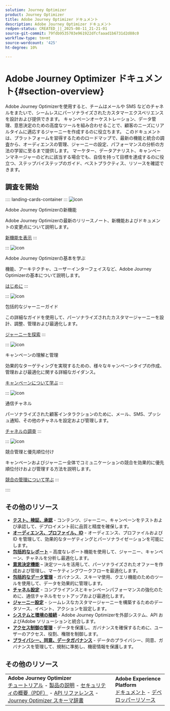 ```yaml
---
solution: Journey Optimizer
product: Journey Optimizer
title: Adobe Journey Optimizer ドキュメント
description: Adobe Journey Optimizer ドキュメント
redpen-status: CREATED_||_2025-08-11_21-21-01
source-git-commit: 79fdb9535703e961922dfcfaaad1b6731d2d88c0
workflow-type: tm+mt
source-wordcount: '425'
ht-degree: 10%

---
```



# Adobe Journey Optimizer ドキュメント{#section-overview}

Adobe Journey Optimizerを使用すると、チームはメールや SMS などのチャネルをまたいで、シームレスにパーソナライズされたカスタマーエクスペリエンスを設計および提供できます。 キャンペーンオーケストレーション、データ管理、意思決定のための高度なツールを組み合わせることで、顧客のニーズにリアルタイムに適応するジャーニーを作成するのに役立ちます。 このドキュメントは、プラットフォームを習得するためのロードマップで、最新の機能と統合の調査から、オーディエンスの管理、ジャーニーの設定、パフォーマンスの分析の方法の学習に至るまで提供します。 マーケター、データアナリスト、キャンペーンマネージャーのどれに該当する場合でも、自信を持って目標を達成するのに役立つ、ステップバイステップのガイド、ベストプラクティス、リソースを確認できます。

## 調査を開始

:::: landing-cards-container
:::
![icon](https://cdn.experienceleague.adobe.com/icons/list-check.svg)

Adobe Journey Optimizerの新機能

Adobe Journey Optimizerの最新のリリースノート、新機能およびドキュメントの変更点について説明します。

[新機能を表示](./rp_landing_pages/whats-new-landing-page.md)
:::

:::
![icon](https://cdn.experienceleague.adobe.com/icons/circle-play.svg)

Adobe Journey Optimizerの基本を学ぶ

機能、アーキテクチャ、ユーザーインターフェイスなど、Adobe Journey Optimizerの基本について説明します。

[はじめに](./rp_landing_pages/get-started-landing-page.md)
:::

:::
![icon](https://cdn.experienceleague.adobe.com/icons/code-branch.svg)

包括的なジャーニーガイド

この詳細なガイドを使用して、パーソナライズされたカスタマージャーニーを設計、調整、管理および最適化します。

[ジャーニーを探索](./rp_landing_pages/orchestrate-journeys-landing-page.md)
:::

:::
![icon](https://cdn.experienceleague.adobe.com/icons/bullhorn.svg)

キャンペーンの理解と管理

効果的なターゲティングを実現するための、様々なキャンペーンタイプの作成、管理および最適化に関する詳細なガイダンス。

[キャンペーンについて学ぶ](./rp_landing_pages/campaigns-landing-page.md)
:::

:::
![icon](https://cdn.experienceleague.adobe.com/icons/envelope.svg)

通信チャネル

パーソナライズされた顧客インタラクションのために、メール、SMS、プッシュ通知、その他のチャネルを設定および管理します。

[チャネルの調査](./using/channels/gs-channels.md)
:::

:::
![icon](https://cdn.experienceleague.adobe.com/icons/scale-balanced.svg)

競合管理と優先順位付け

キャンペーンおよびジャーニー全体でコミュニケーションの競合を効果的に優先順位付けおよび管理する方法を説明します。

[競合の管理について学ぶ](./rp_landing_pages/conflict-prioritization-landing-page.md)
:::

::::


## その他のリソース

- **[テスト、検証、承認](./rp_landing_pages/test-landing-page.md)** - コンテンツ、ジャーニー、キャンペーンをテストおよび承認して、デプロイメント前に品質と精度を確保します。
- **[オーディエンス、プロファイル、ID](./rp_landing_pages/audiences-profiles-identities-landing-page.md)** - オーディエンス、プロファイルおよび ID を管理して、効果的なターゲティングとパーソナライゼーションを可能にします。
- **[包括的なレポート](./rp_landing_pages/reporting-landing-page.md)** – 高度なレポート機能を使用して、ジャーニー、キャンペーン、チャネルを分析し最適化します。
- **[意思決定機能](./rp_landing_pages/decisioning-landing-page.md)** – 決定ツールを活用して、パーソナライズされたオファーを作成および管理し、マーケティングワークフローを最適化します。
- **[包括的なデータ管理](./rp_landing_pages/data-management-landing-page.md)** - ガバナンス、スキーマ使用、クエリ機能のためのツールを使用して、データを効果的に管理します。
- **[チャネル設定](./rp_landing_pages/configuration-landing-page.md)** - コンプライアンスとキャンペーンパフォーマンスの強化のために、通信チャネルをセットアップおよび最適化します。
- **[ジャーニー設定](./rp_landing_pages/configure-journeys-landing-page.md)** - シームレスなカスタマージャーニーを構築するためのデータソース、イベント、アクションを設定します。
- **[システムと環境の接続](./rp_landing_pages/connect-systems-landing-page.md)** - Adobe Journey Optimizerを外部システム、API およびAdobe ソリューションと統合します。
- **[アクセス制御の管理](./rp_landing_pages/access-control-landing-page.md)** - データを保護し、ガバナンスを確保するために、ユーザーのアクセス、役割、権限を制御します。
- **[プライバシー、同意、データガバナンス](./rp_landing_pages/privacy-landing-page.md)** - データのプライバシー、同意、ガバナンスを管理して、規制に準拠し、機密情報を保護します。

## その他のリソース

<table style="table-layout:fixed"><tr style="border: 0;">
<td><strong>Adobe Journey Optimizer</strong><br/>
<a href="https://experienceleague.adobe.com/docs/journey-optimizer-learn/tutorials/overview.html?lang=ja" target="_blank">チュートリアル</a> - <a href="https://helpx.adobe.com/jp/legal/product-descriptions/adobe-journey-optimizer.html" target="_blank">製品の説明</a> - <a href="https://www.adobe.com/content/dam/cc/en/security/pdfs/AJO_SecurityOverview.pdf" target="_blank">セキュリティの概要（PDF）</a> - <a href="https://developer.adobe.com/journey-optimizer-apis/" target="_blank">API リファレンス</a> - <a href="https://experienceleague.adobe.com/tools/ajo-schemas/schema-dictionary.html?lang=ja" target="_blank">Journey Optimizer スキーマ辞書</a>

</td>
<td><strong>Adobe Experience Platform</strong><br/>
<a href="https://experienceleague.adobe.com/docs/experience-platform/landing/home.html?lang=ja" target="_blank">ドキュメント</a> - <a href="https://www.adobe.com/jp/experience-platform/documentation-and-developer-resources.html" target="_blank">デベロッパーリソース</a>
</td>
</tr></table>

<!--table style="table-layout:auto"><tr style="border: 0;"><td><img src="using/assets/do-not-localize/newsletter.png"></td><td>
<b>Stay informed and elevate your Adobe Journey Optimizer experience!</b><br/>Sign up for our quarterly newsletter. Gain exclusive access to the latest product updates, captivating stories, real-world use cases, valuable tips, and more – all delivered directly to your inbox every quarter. <a href="https://www.adobe.com/subscription/Adobe_Journey_Optimizer_NL.html">Sign up today!</a></td></tr></table-->
